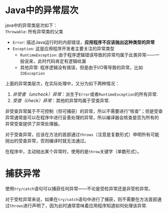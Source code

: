 
# Java中的异常层次
java中的异常类层次如下：   
`Throwable`: 所有异常类的父类
+ `Error`: 描述Java运行时的内部错误，**应用程序不应该抛出这种类型的异常**
+ `Exception`: 这是应用程序开发者主要关注的异常类型
  + `RuntimeException`: 由于程序逻辑错误导致的异常均属于此类异常——一般说来，此时代码肯定有逻辑纰漏
  + 其他异常: 程序逻辑没有错误，但是由于I/O等导致的异常，比如`IOException`


上面的异常类层次，在实际处理中，又分为如下两种情况：
1. *非受查（uncheck）异常*：派生于`Error`或者`RuntimeException`的所有异常.
2. *受查（check）异常*：其他的异常均属于受查异常.

非受查异常属于不可控制（但可捕获）的异常，所以不需要进行“核查”；但是受查异常通常是可以在程序中进行妥善处理的异常，所以编译器会核查是否为所有的
异常受查提供了异常处理器。

对于受查异常，应该在方法的首部通过`throws`（注意是复数形式）申明所有可能抛出的受查异常，否则编译时就无法通过。

在程序中，主动抛出某个异常时，使用的是`throw`关键字（单数形式）。


# 捕获异常

使用`try/catch`语句可以捕获任何异常——不论是受检异常还是非受检异常。

对于受检异常来说，如果在`try/catch`语句中进行了捕获，则不需要在方法首部通过`throws`进行声明了，因为此时通常意味着应用程序知道如何处理该异常.



